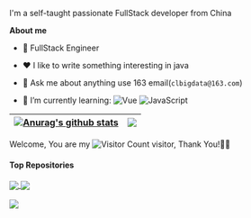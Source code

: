 
I'm a self-taught passionate FullStack developer from China 

**About me**

- 💼 FullStack Engineer 

- ❤️ I like to write something interesting in java

- 💬 Ask me about anything use 163 email(`clbigdata@163.com`)


- 🌱 I’m currently learning:
 ![Vue](https://img.shields.io/badge/Vue.js-35495E?logo=vue.js&logoColor=4FC08D)
 ![JavaScript](https://img.shields.io/badge/JavaScript-000000?logo=JavaScript&logoColor=FFCA28)
 
| <a href="https://github.com/clbigdata/github-readme-stats"><img align="center" src="https://github-readme-stats.vercel.app/api?username=clbigdata&show_icons=true&include_all_commits=true&theme=buefy&hide_border=true" alt="Anurag's github stats" /></a> | <a href="https://github.com/clbigdata/github-readme-stats"><img align="center" src="https://github-readme-stats.vercel.app/api/top-langs/?username=clbigdata&layout=compact&theme=buefy&hide_border=true" /></a> |
| ------------- | ------------- |
Welcome, You are my ![Visitor Count](https://profile-counter.glitch.me/clbigdata/count.svg) visitor, Thank You!🎉🎉

#### Top Repositories

<a href="https://github.com/clbigdata/ShardingMigrate">
  <img align="center" src="https://github-readme-stats.vercel.app/api/pin/?username=clbigdata&repo=ShardingMigrate&theme=buefy" />
</a>
<a href="https://github.com/clbigdata/daiyu-chat">
  <img align="center" src="https://github-readme-stats.vercel.app/api/pin/?username=clbigdata&repo=daiyu-chat&theme=buefy" />
</a>

<br />
<br />
<a href="https://github.com/clbigdata/daiyu-dfs">
  <img align="center" src="https://github-readme-stats.vercel.app/api/pin/?username=clbigdata&repo=daiyu-dfs&theme=buefy" />
</a>


